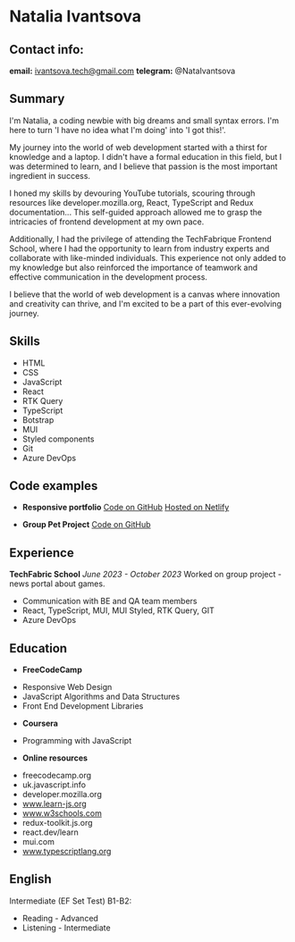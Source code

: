 # Natalia Ivantsova

## Contact info:

**email:** ivantsova.tech@gmail.com
**telegram:** @NataIvantsova

## Summary 

I'm Natalia, a coding newbie with big dreams and small syntax errors. I'm here to turn 'I have no idea what I'm doing' into 'I got this!'.

My journey into the world of web development started with a thirst for knowledge and a laptop. I didn't have a formal education in this field, but I was determined to learn, and I believe that passion is the most important ingredient in success.

I honed my skills by devouring YouTube tutorials, scouring through resources like developer.mozilla.org, React, TypeScript and Redux documentation... This self-guided approach allowed me to grasp the intricacies of frontend development at my own pace.

Additionally, I had the privilege of attending the TechFabrique Frontend School, where I had the opportunity to learn from industry experts and collaborate with like-minded individuals. This experience not only added to my knowledge but also reinforced the importance of teamwork and effective communication in the development process.

I believe that the world of web development is a canvas where innovation and creativity can thrive, and I'm excited to be a part of this ever-evolving journey.

## Skills 

* HTML
* CSS
* JavaScript
* React
* RTK Query
* TypeScript
* Botstrap
* MUI
* Styled components
* Git
* Azure DevOps

## Code examples

* **Responsive portfolio** 
[Code on GitHub](https://github.com/NataliaIv90/responsive-portfolio)
[Hosted on Netlify](https://sparkling-scone-58e483.netlify.app/)

* **Group Pet Project**
[Code on GitHub](https://github.com/NataliaIv90/techfabric-pet)

## Experience 

**TechFabric School**
*June 2023 - October 2023*
Worked on group project - news portal about games.
+ Communication with BE and QA team members
+ React, TypeScript, MUI, MUI Styled, RTK Query, GIT 
+ Azure DevOps

## Education 

* **FreeCodeCamp**
+ Responsive Web Design
+ JavaScript Algorithms and Data Structures
+ Front End Development Libraries

* **Coursera**
+ Programming with JavaScript

* **Online resources**
+ freecodecamp.org
+ uk.javascript.info
+ developer.mozilla.org
+ www.learn-js.org
+ www.w3schools.com
+ redux-toolkit.js.org
+ react.dev/learn
+ mui.com
+ www.typescriptlang.org

## English 

Intermediate (EF Set Test) B1-B2:
+ Reading - Advanced
+ Listening - Intermediate